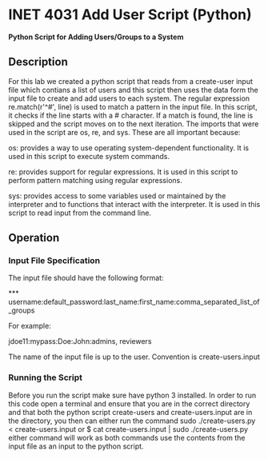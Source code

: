 # INET 4031 Add User Script (Python)
  
**Python Script for Adding Users/Groups to a System**
  
## Description
  
For this lab we created a python script that reads from a create-user input file which contians a list 
of users and this script then uses the data form the input file to create and add users to each system. 
The regular expression re.match(r'^#', line) is used to match a pattern in the input file. In this script, it checks if the line starts with a # character. If a match is found, the line is skipped and the script moves on to the next iteration.
The imports that were used in the script are os, re, and sys. These are all important because: 

os: provides a way to use operating system-dependent functionality. It is used in this script to execute system commands.

re: provides support for regular expressions. It is used in this script to perform pattern matching using regular expressions.

sys: provides access to some variables used or maintained by the interpreter and to functions that interact with the interpreter. It is used in this script to read input from the command line.


  
## Operation
  
### Input File Specification
  
The input file should have the following format:

*** username:default_password:last_name:first_name:comma_separated_list_of_groups

For example:

jdoe11:mypass:Doe:John:admins, reviewers

The name of the input file is up to the user.  Convention is create-users.input

### Running the Script
Before you run the script make sure have python 3 installed. In order to run this code open a terminal and ensure that you are in the correct directory and that both the python script create-users and create-users.input are in the directory, you then can either run the command
sudo ./create-users.py < create-users.input  or $ cat create-users.input | sudo ./create-users.py either command will work as both commands use the contents from the input file as an input to the 
python script. 

